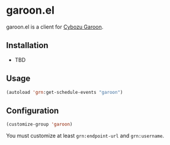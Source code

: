 garoon.el
=========

garoon.el is a client for [Cybozu Garoon](http://products.cybozu.co.jp/garoon/).

Installation
------------

- TBD

Usage
-----

```lisp
(autoload 'grn:get-schedule-events "garoon")
```

Configuration
-------------

```lisp
(customize-group 'garoon)
```

You must customize at least `grn:endpoint-url` and `grn:username`.
